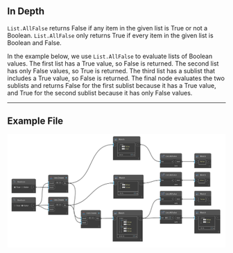 ## In Depth
`List.AllFalse` returns False if any item in the given list is True or not a Boolean. `List.AllFalse` only returns True if every item in the given list is Boolean and False.

In the example below, we use `List.AllFalse` to evaluate lists of Boolean values. The first list has a True value, so False is returned. The second list has only False values, so True is returned. The third list has a sublist that includes a True value, so False is returned. The final node evaluates the two sublists and returns False for the first sublist because it has a True value, and True for the second sublist because it has only False values.
___
## Example File

![List.AllFalse](./DSCore.List.AllFalse_img.jpg)